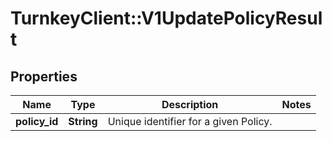# TurnkeyClient::V1UpdatePolicyResult

## Properties
Name | Type | Description | Notes
------------ | ------------- | ------------- | -------------
**policy_id** | **String** | Unique identifier for a given Policy. | 

